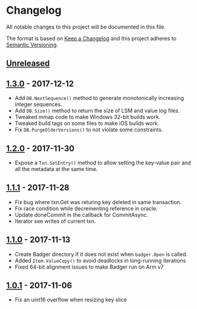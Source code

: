 # Changelog
All notable changes to this project will be documented in this file.

The format is based on [Keep a Changelog](http://keepachangelog.com/en/1.0.0/)
and this project adheres to [Semantic Versioning](http://semver.org/spec/v2.0.0.html).

## [Unreleased]

## [1.3.0] - 2017-12-12
* Add `DB.NextSequence()` method to generate monotonically increasing integer
  sequences.
* Add `DB.Size()` method to return the size of LSM and value log files.
* Tweaked mmap code to make Windows 32-bit builds work.
* Tweaked build tags on some files to make iOS builds work.
* Fix `DB.PurgeOlderVersions()` to not violate some constraints.

## [1.2.0] - 2017-11-30
* Expose a `Txn.SetEntry()` method to allow setting the key-value pair
  and all the metadata at the same time.

## [1.1.1] - 2017-11-28
* Fix bug where txn.Get was returing key deleted in same transaction.
* Fix race condition while decrementing reference in oracle.
* Update doneCommit in the callback for CommitAsync.
* Iterator see writes of current txn.

## [1.1.0] - 2017-11-13
* Create Badger directory if it does not exist when `badger.Open` is called.
* Added `Item.ValueCopy()` to avoid deadlocks in long-running iterations
* Fixed 64-bit alignment issues to make Badger run on Arm v7

## [1.0.1] - 2017-11-06
* Fix an uint16 overflow when resizing key slice

[Unreleased]: https://github.com/dgraph-io/badger/compare/v1.3.0...HEAD
[1.3.0]: https://github.com/dgraph-io/badger/compare/v1.2.0...v1.3.0
[1.2.0]: https://github.com/dgraph-io/badger/compare/v1.1.1...v1.2.0
[1.1.1]: https://github.com/dgraph-io/badger/compare/v1.1.0...v1.1.1
[1.1.0]: https://github.com/dgraph-io/badger/compare/v1.0.1...v1.1.0
[1.0.1]: https://github.com/dgraph-io/badger/compare/v1.0.0...v1.0.1
